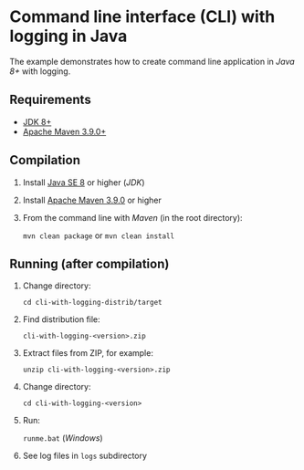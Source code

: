 # Command line interface (CLI) with logging in Java

The example demonstrates how to create command line application in *Java 8+* with logging.

## Requirements

* [JDK 8+](https://www.oracle.com/java/technologies/downloads/)
* [Apache Maven 3.9.0+](https://maven.apache.org/download.cgi)

## Compilation

1. Install [Java SE 8](https://www.oracle.com/java/technologies/downloads/) or higher (*JDK*)

1. Install [Apache Maven 3.9.0](https://maven.apache.org/download.cgi) or higher

1. From the command line with *Maven* (in the root directory):

   `mvn clean package` or `mvn clean install` 

## Running (after compilation)

1. Change directory:

   `cd cli-with-logging-distrib/target`

1. Find distribution file:

   `cli-with-logging-<version>.zip`

1. Extract files from ZIP, for example:

   `unzip cli-with-logging-<version>.zip`

1. Change directory:

   `cd cli-with-logging-<version>`

1. Run:

   `runme.bat` (*Windows*)  

1. See log files in `logs` subdirectory
